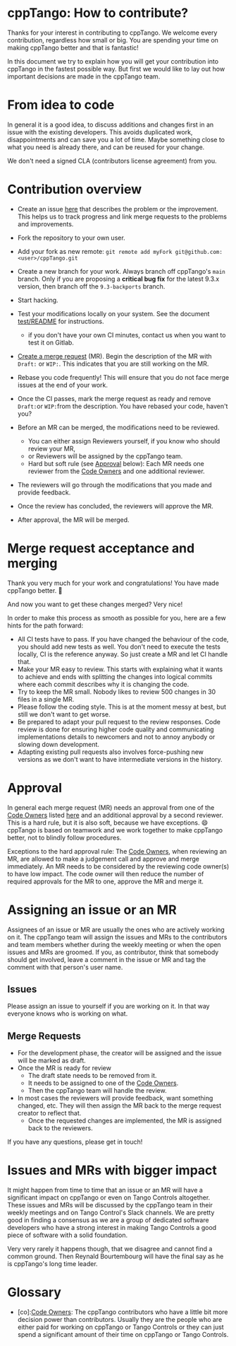 # cppTango: How to contribute?

Thanks for your interest in contributing to cppTango. We welcome every contribution, regardless how small or big. You are spending your time on making cppTango better and that is fantastic!

In this document we try to explain how you will get your contribution into cppTango in the fastest possible way. But first we would like to lay out how important decisions are made in the cppTango team.

# From idea to code

In general it is a good idea, to discuss additions and changes first in an issue with the existing developers. This avoids duplicated work, disappointments and can save you a lot of time. Maybe something close to what you need is already there, and can be reused for your change.

We don't need a signed CLA (contributors license agreement) from you.

# Contribution overview

- Create an issue [here](https://gitlab.com/tango-controls/cppTango/-/issues/new) that describes the problem or the improvement. This helps us to track progress and link merge requests to the problems and improvements.
- Fork the repository to your own user.
- Add your fork as new remote: `git remote add myFork git@github.com:<user>/cppTango.git`
- Create a new branch for your work. Always branch off cppTango's `main` branch. Only if you are proposing a **critical bug fix** for the latest 9.3.x version, then branch off the `9.3-backports` branch.
- Start hacking.
- Test your modifications locally on your system. See the document [test/README](https://gitlab.com/tango-controls/cppTango/-/blob/main/test/README) for instructions.
    - if you don't have your own CI minutes, contact us when you want to test it on Gitlab.

- [Create a merge request](https://gitlab.com/tango-controls/cppTango/-/merge_requests/new) (MR). Begin the description of the MR with `Draft:` or `WIP:`. This indicates that you are still working on the MR.
- Rebase you code frequently! This will ensure that you do not face merge issues at the end of your work.
- Once the CI passes, mark the merge request as ready and remove `Draft:`or `WIP:`from the description. You have rebased your code, haven't you?
- Before an MR can be merged, the modifications need to be reviewed.
    - You can either assign Reviewers yourself, if you know who should review your MR,
    - or Reviewers will be assigned by the cppTango team.
    - Hard but soft rule (see [Approval](#approval) below): Each MR needs one reviewer from the [Code Owners](https://gitlab.com/tango-controls/cppTango/-/blob/main/CODEOWNERS) and one additional reviewer.

- The reviewers will go through the modifications that you made and provide feedback.
- Once the review has concluded, the reviewers will approve the MR.
- After approval, the MR will be merged.

# Merge request acceptance and merging

Thank you very much for your work and congratulations! You have made cppTango better. 🎉

And now you want to get these changes merged? Very nice!

In order to make this process as smooth as possible for you, here are a few hints for the path forward:

- All CI tests have to pass. If you have changed the behaviour of the code, you should add new tests as well. You don't need to execute the tests locally, CI is the reference anyway. So just create a MR and let CI handle that.
- Make your MR easy to review. This starts with explaining what it wants to achieve and ends with splitting the changes into logical commits where each commit describes why it is changing the code.
- Try to keep the MR small. Nobody likes to review 500 changes in 30 files in a single MR.
- Please follow the coding style. This is at the moment messy at best, but still we don't want to get worse.
- Be prepared to adapt your pull request to the review responses. Code review is done for ensuring higher code quality and communicating implementations details to newcomers and not to annoy anybody or slowing down development.
- Adapting existing pull requests also involves force-pushing new versions as we don't want to have intermediate versions in the history.

# Approval

In general each merge request (MR) needs an approval from one of the [Code Owners](#glossary)
listed [here](https://gitlab.com/tango-controls/cppTango/-/blob/main/CODEOWNERS) and an additional approval by a second reviewer. This is a hard rule, but it is also soft, because we have exceptions.  :smile:  cppTango is based on teamwork and we work together to make cppTango better, not to blindly follow procedures.

Exceptions to the hard approval rule: The [Code Owners](#glossary), when reviewing an MR, are allowed to make a judgement call and approve and merge immediately. An MR needs to be considered by the reviewing code owner(s) to have low impact. The code owner will then reduce the number of required approvals for the MR to one, approve the MR and merge it.

# Assigning an issue or an MR

Assignees of an issue or MR are usually the ones who are actively working on it. The cppTango team will assign the issues and MRs to the contributors and team members whether during the weekly meeting or when the open issues and MRs are groomed. If you, as contributor, think that somebody should get involved, leave a comment in the issue or MR and tag the comment with that person's user name.

## Issues

Please assign an issue to yourself if you are working on it. In that way everyone knows who is working on what.

## Merge Requests

- For the development phase, the creator will be assigned and the issue will be marked as draft.
- Once the MR is ready for review
  - The draft state needs to be removed from it.
  - It needs to be assigned to one of the [Code Owners](#glossary).
  - Then the cppTango team will handle the review.
- In most cases the reviewers will provide feedback, want something changed, etc. They will then assign the MR back to the merge request creator to reflect that.
  - Once the requested changes are implemented, the MR is assigned back to the reviewers.

If you have any questions, please get in touch!

# Issues and MRs with bigger impact

It might happen from time to time that an issue or an MR will have a significant impact on cppTango or even on Tango Controls altogether. These issues and MRs will be discussed by the cppTango team in their weekly meetings and on Tango Control's Slack channels. We are pretty good in finding a consensus as we are a group of dedicated software developers who have a strong interest in making Tango Controls a good piece of software with a solid foundation.

Very very rarely it happens though, that we disagree and cannot find a common ground. Then Reynald Bourtembourg will have the final say as he is cppTango's long time leader.

# Glossary

- [co]:[Code Owners](https://gitlab.com/tango-controls/cppTango/-/blob/main/CODEOWNERS): The cppTango contributors who have a little bit more decision power than contributors. Usually they are the people who are either paid for working on cppTango or Tango Controls or they can just spend a significant amount of their time on cppTango or Tango Controls.

